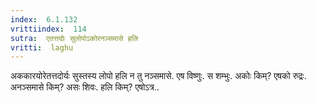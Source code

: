 ```yaml
---
index:  6.1.132
vrittiindex:  114
sutra:  एतत्तदोः सुलोपोऽकोरनञ्समासे हलि
vritti:  laghu 
---
```


अककारयोरेतत्तदोर्यः सुस्तस्य लोपो हलि न तु नञ्समासे. एष विष्णुः. स शम्भुः. अकोः किम्? एषको रुद्रः. अनञ्समासे किम्? असः शिवः. हलि किम्? एषोऽत्र..

